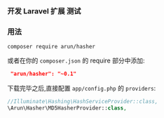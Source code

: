 
### 开发 Laravel 扩展 测试

### 用法

```
composer require arun/hasher
```

或者在你的 `composer.json` 的 require 部分中添加:
```json
 "arun/hasher": "~0.1"
```

下载完毕之后,直接配置 `app/config.php` 的 `providers`:

```php
//Illuminate\Hashing\HashServiceProvider::class,
\Arun\Hasher\MD5HasherProvider::class,
```